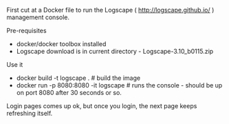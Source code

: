 
First cut at a Docker file to run the Logscape ( http://logscape.github.io/ ) management console.

Pre-requisites
* docker/docker toolbox installed
* Logscape download is in current directory - Logscape-3.10_b0115.zip

Use it
* docker build -t logscape . # build the image
* docker run -p 8080:8080 -it logscape # runs the console - should be up on port 8080 after 30 seconds or so.

Login pages comes up ok, but once you login, the next page keeps refreshing itself.

